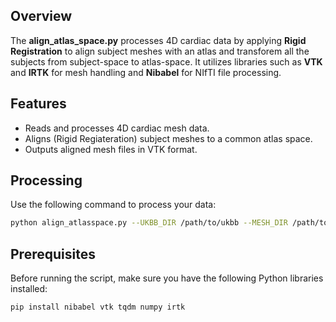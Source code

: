 
## Overview
The **align_atlas_space.py** processes 4D cardiac data by applying **Rigid Registration** to align subject meshes with an atlas and transforem all the subjects from subject-space to atlas-space. It utilizes libraries such as **VTK** and  **IRTK** for mesh handling and **Nibabel** for NIfTI file processing.

## Features
- Reads and processes 4D cardiac mesh data.
- Aligns (Rigid Regiateration) subject meshes to a common atlas space.
- Outputs aligned mesh files in VTK format.

## Processing
Use the following command to process your data:
```bash
python align_atlasspace.py --UKBB_DIR /path/to/ukbb --MESH_DIR /path/to/mesh --ATLAS_DIR /path/to/atlas --OUTPUT_DIR /path/to/output --SECTION LVmyo --N_FRAME 50

```

## Prerequisites
Before running the script, make sure you have the following Python libraries installed:

```bash
pip install nibabel vtk tqdm numpy irtk

```

